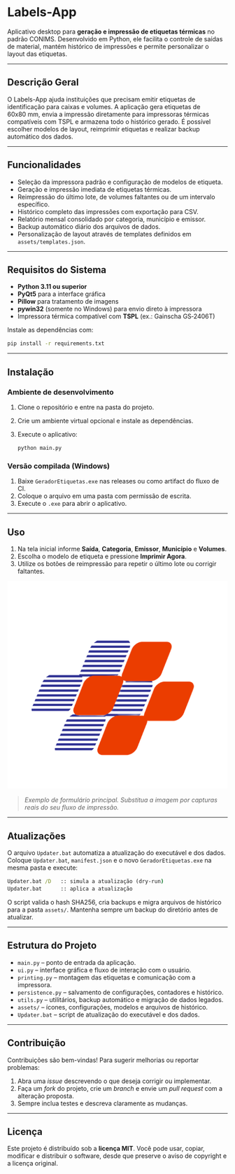 # Labels-App

Aplicativo desktop para **geração e impressão de etiquetas térmicas** no padrão
CONIMS. Desenvolvido em Python, ele facilita o controle de saídas de material,
mantém histórico de impressões e permite personalizar o layout das etiquetas.

---

## Descrição Geral

O Labels-App ajuda instituições que precisam emitir etiquetas de identificação
para caixas e volumes. A aplicação gera etiquetas de 60x80&nbsp;mm, envia a
impressão diretamente para impressoras térmicas compatíveis com TSPL e armazena
todo o histórico gerado. É possível escolher modelos de layout, reimprimir
etiquetas e realizar backup automático dos dados.

---

## Funcionalidades

- Seleção da impressora padrão e configuração de modelos de etiqueta.
- Geração e impressão imediata de etiquetas térmicas.
- Reimpressão do último lote, de volumes faltantes ou de um intervalo
  específico.
- Histórico completo das impressões com exportação para CSV.
- Relatório mensal consolidado por categoria, município e emissor.
- Backup automático diário dos arquivos de dados.
- Personalização de layout através de templates definidos em `assets/templates.json`.

---

## Requisitos do Sistema

- **Python 3.11 ou superior**
- **PyQt5** para a interface gráfica
- **Pillow** para tratamento de imagens
- **pywin32** (somente no Windows) para envio direto à impressora
- Impressora térmica compatível com **TSPL** (ex.: Gainscha GS‑2406T)

Instale as dependências com:

```bash
pip install -r requirements.txt
```

---

## Instalação

### Ambiente de desenvolvimento

1. Clone o repositório e entre na pasta do projeto.
2. Crie um ambiente virtual opcional e instale as dependências.
3. Execute o aplicativo:

   ```bash
   python main.py
   ```

### Versão compilada (Windows)

1. Baixe `GeradorEtiquetas.exe` nas releases ou como artifact do fluxo de CI.
2. Coloque o arquivo em uma pasta com permissão de escrita.
3. Execute o `.exe` para abrir o aplicativo.

---

## Uso

1. Na tela inicial informe **Saída**, **Categoria**, **Emissor**,
   **Município** e **Volumes**.
2. Escolha o modelo de etiqueta e pressione **Imprimir Agora**.
3. Utilize os botões de reimpressão para repetir o último lote ou corrigir
   faltantes.

![Tela principal](assets/color.png)

> *Exemplo de formulário principal. Substitua a imagem por capturas reais do
> seu fluxo de impressão.*

---

## Atualizações

O arquivo `Updater.bat` automatiza a atualização do executável e dos dados.
Coloque `Updater.bat`, `manifest.json` e o novo `GeradorEtiquetas.exe` na mesma
pasta e execute:

```bat
Updater.bat /D   :: simula a atualização (dry‑run)
Updater.bat      :: aplica a atualização
```

O script valida o hash SHA256, cria backups e migra arquivos de histórico para a
pasta `assets/`. Mantenha sempre um backup do diretório antes de atualizar.

---

## Estrutura do Projeto

- `main.py` – ponto de entrada da aplicação.
- `ui.py` – interface gráfica e fluxo de interação com o usuário.
- `printing.py` – montagem das etiquetas e comunicação com a impressora.
- `persistence.py` – salvamento de configurações, contadores e histórico.
- `utils.py` – utilitários, backup automático e migração de dados legados.
- `assets/` – ícones, configurações, modelos e arquivos de histórico.
- `Updater.bat` – script de atualização do executável e dos dados.

---

## Contribuição

Contribuições são bem-vindas! Para sugerir melhorias ou reportar problemas:

1. Abra uma *issue* descrevendo o que deseja corrigir ou implementar.
2. Faça um *fork* do projeto, crie um *branch* e envie um *pull request* com a
   alteração proposta.
3. Sempre inclua testes e descreva claramente as mudanças.

---

## Licença

Este projeto é distribuído sob a **licença MIT**. Você pode usar, copiar,
modificar e distribuir o software, desde que preserve o aviso de copyright e a
licença original.

